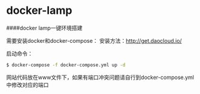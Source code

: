 # docker-lamp
####docker lamp一键环境搭建

需要安装docker和docker-compose：
安装方法：http://get.daocloud.io/

启动命令：
```bash
$ docker-compose -f docker-compose.yml up -d
```

网站代码放在www文件下，如果有端口冲突问题请自行到docker-compose.yml中修改对应的端口
